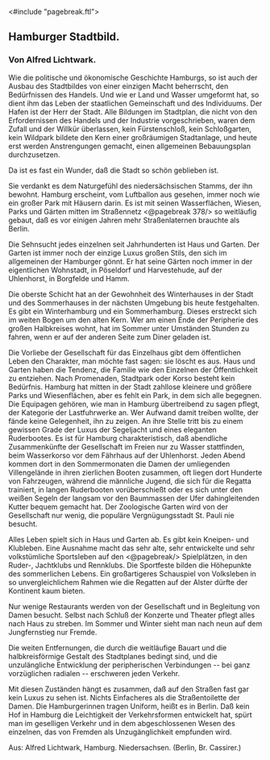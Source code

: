 <#include "pagebreak.ftl">
<h2>Hamburger Stadtbild.</h2>

<h3>Von Alfred Lichtwark.</h3>

Wie die politische und ökonomische Geschichte Hamburgs, so ist
auch der Ausbau des Stadtbildes von einer einzigen Macht
beherrscht, den Bedürfnissen des Handels. Und wie er Land und
Wasser umgeformt hat, so dient ihm das Leben der staatlichen Gemeinschaft
und des Individuums. Der Hafen ist der Herr der Stadt.
Alle Bildungen im Stadtplan, die nicht von den Erfordernissen des
Handels und der Industrie vorgeschrieben, waren dem Zufall und
der Willkür überlassen, kein Fürstenschloß, kein Schloßgarten, kein
Wildpark bildete den Kern einer großräumigen Stadtanlage, und
heute erst werden Anstrengungen gemacht, einen allgemeinen Bebauungsplan
durchzusetzen.

Da ist es fast ein Wunder, daß die Stadt so schön geblieben ist.

Sie verdankt es dem Naturgefühl des niedersächsischen Stamms,
der ihn bewohnt. Hamburg erscheint, vom Luftballon aus gesehen,
immer noch wie ein großer Park mit Häusern darin. Es ist mit
seinen Wasserflächen, Wiesen, Parks und Gärten mitten im Straßennetz
\<@pagebreak 378/>
so weitläufig gebaut, daß es vor einigen Jahren mehr Straßenlaternen
brauchte als Berlin.

Die Sehnsucht jedes einzelnen seit Jahrhunderten ist Haus
und Garten. Der Garten ist immer noch der einzige Luxus großen
Stils, den sich im allgemeinen der Hamburger gönnt. Er hat seine
Gärten noch immer in der eigentlichen Wohnstadt, in Pöseldorf und
Harvestehude, auf der Uhlenhorst, in Borgfelde und Hamm.

Die oberste Schicht hat an der Gewohnheit des Winterhauses
in der Stadt und des Sommerhauses in der nächsten Umgebung
bis heute festgehalten. Es gibt ein Winterhamburg und ein Sommerhamburg.
Dieses erstreckt sich im weiten Bogen um den alten Kern.
Wer am einen Ende der Peripherie des großen Halbkreises wohnt,
hat im Sommer unter Umständen Stunden zu fahren, wenn er auf
der anderen Seite zum Diner geladen ist.

Die Vorliebe der Gesellschaft für das Einzelhaus gibt dem
öffentlichen Leben den Charakter, man möchte fast sagen: sie löscht
es aus. Haus und Garten haben die Tendenz, die Familie wie
den Einzelnen der Öffentlichkeit zu entziehen. Nach Promenaden,
Stadtpark oder Korso besteht kein Bedürfnis. Hamburg hat mitten
in der Stadt zahllose kleinere und größere Parks und Wiesenflächen,
aber es fehlt ein Park, in dem sich alle begegnen. Die Equipagen
gehören, wie man in Hamburg übertreibend zu sagen pflegt, der
Kategorie der Lastfuhrwerke an. Wer Aufwand damit treiben wollte,
der fände keine Gelegenheit, ihn zu zeigen. An ihre Stelle tritt
bis zu einem gewissen Grade der Luxus der Segeljacht und eines
eleganten Ruderbootes. Es ist für Hamburg charakteristisch, daß
abendliche Zusammenkünfte der Gesellschaft im Freien nur zu Wasser
stattfinden, beim Wasserkorso vor dem Fährhaus auf der Uhlenhorst.
Jeden Abend kommen dort in den Sommermonaten die Damen
der umliegenden Villengelände in ihren zierlichen Booten zusammen,
oft liegen dort Hunderte von Fahrzeugen, während die männliche
Jugend, die sich für die Regatta trainiert, in langen Ruderbooten
vorüberschießt oder es sich unter den weißen Segeln der langsam vor
den Baummassen der Ufer dahingleitenden Kutter bequem gemacht
hat. Der Zoologische Garten wird von der Gesellschaft nur wenig,
die populäre Vergnügungsstadt St. Pauli nie besucht.

Alles Leben spielt sich in Haus und Garten ab. Es gibt kein
Kneipen- und Klubleben. Eine Ausnahme macht das sehr alte,
sehr entwickelte und sehr volkstümliche Sportsleben auf den 
\<@pagebreak/>
Spielplätzen, in den Ruder-, Jachtklubs und Rennklubs. Die Sportfeste
bilden die Höhepunkte des sommerlichen Lebens. Ein großartigeres
Schauspiel von Volksleben in so unvergleichlichem Rahmen wie
die Regatten auf der Alster dürfte der Kontinent kaum bieten.

Nur wenige Restaurants werden von der Gesellschaft und in
Begleitung von Damen besucht. Selbst nach Schluß der Konzerte
und Theater pflegt alles nach Haus zu streben. Im Sommer und
Winter sieht man nach neun auf dem Jungfernstieg nur Fremde.

Die weiten Entfernungen, die durch die weitläufige Bauart und
die halbkreisförmige Gestalt des Stadtplanes bedingt sind, und die
unzulängliche Entwicklung der peripherischen Verbindungen -- bei
ganz vorzüglichen radialen -- erschweren jeden Verkehr.

Mit diesen Zuständen hängt es zusammen, daß auf den Straßen
fast gar kein Luxus zu sehen ist. Nichts Einfacheres als die Straßentoilette
der Damen. Die Hamburgerinnen tragen Uniform, heißt
es in Berlin. Daß kein Hof in Hamburg die Leichtigkeit der Verkehrsformen
entwickelt hat, spürt man im geselligen Verkehr und
in dem abgeschlossenen Wesen des einzelnen, das von Fremden als
Unzugänglichkeit empfunden wird.

<div class="source pre">Aus: Alfred Lichtwark, Hamburg. Niedersachsen.
(Berlin, Br. Cassirer.)</div>

